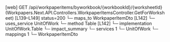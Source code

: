 [web] GET /api/workpaperitems/byworkbook/{workbookId}/{worksheetId}  (Workpapers.Next.API.Controllers.WorkpaperItemsController.GetForWorksheet)  [L139–L149] status=200
  └─ maps_to WorkpaperItemDto [L142]
  └─ uses_service UnitOfWork
    └─ method Table [L142]
      └─ implementation UnitOfWork.Table
  └─ impact_summary
    └─ services 1
      └─ UnitOfWork
    └─ mappings 1
      └─ WorkpaperItemDto

